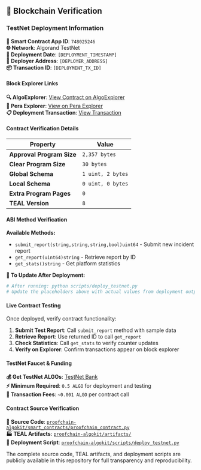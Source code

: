 ## 🔗 Blockchain Verification

### **TestNet Deployment Information**

**📱 Smart Contract App ID**: `748025246`  
**🌐 Network**: Algorand TestNet  
**📅 Deployment Date**: `[DEPLOYMENT_TIMESTAMP]`  
**🏦 Deployer Address**: `[DEPLOYER_ADDRESS]`  
**📦 Transaction ID**: `[DEPLOYMENT_TX_ID]`  

#### **Block Explorer Links**

**🔍 AlgoExplorer**: [View Contract on AlgoExplorer](https://testnet.algoexplorer.io/application/748025246)  
**🌟 Pera Explorer**: [View on Pera Explorer](https://testnet.explorer.perawallet.app/application/748025246)  
**📋 Deployment Transaction**: [View Transaction](https://testnet.algoexplorer.io/tx/[DEPLOYMENT_TX_ID])  

#### **Contract Verification Details**

| Property | Value |
|----------|-------|
| **Approval Program Size** | `2,357 bytes` |
| **Clear Program Size** | `30 bytes` |  
| **Global Schema** | `1 uint, 2 bytes` |
| **Local Schema** | `0 uint, 0 bytes` |
| **Extra Program Pages** | `0` |
| **TEAL Version** | `8` |

#### **ABI Method Verification**

**Available Methods:**
- `submit_report(string,string,string,bool)uint64` - Submit new incident report
- `get_report(uint64)string` - Retrieve report by ID  
- `get_stats()string` - Get platform statistics

**🔄 To Update After Deployment:**
```bash
# After running: python scripts/deploy_testnet.py
# Update the placeholders above with actual values from deployment output
```

#### **Live Contract Testing**

Once deployed, verify contract functionality:

1. **Submit Test Report**: Call `submit_report` method with sample data
2. **Retrieve Report**: Use returned ID to call `get_report` 
3. **Check Statistics**: Call `get_stats` to verify counter updates
4. **Verify on Explorer**: Confirm transactions appear on block explorer

#### **TestNet Faucet & Funding**

**💰 Get TestNet ALGOs**: [TestNet Bank](https://bank.testnet.algorand.network/)  
**⚡ Minimum Required**: `0.5 ALGO` for deployment and testing  
**🔄 Transaction Fees**: `~0.001 ALGO` per contract call

#### **Contract Source Verification**

**📄 Source Code**: [`proofchain-algokit/smart_contracts/proofchain_contract.py`](proofchain-algokit/smart_contracts/proofchain_contract.py)  
**🏭 TEAL Artifacts**: [`proofchain-algokit/artifacts/`](proofchain-algokit/artifacts/)  
**🚀 Deployment Script**: [`proofchain-algokit/scripts/deploy_testnet.py`](proofchain-algokit/scripts/deploy_testnet.py)  

The complete source code, TEAL artifacts, and deployment scripts are publicly available in this repository for full transparency and reproducibility.
